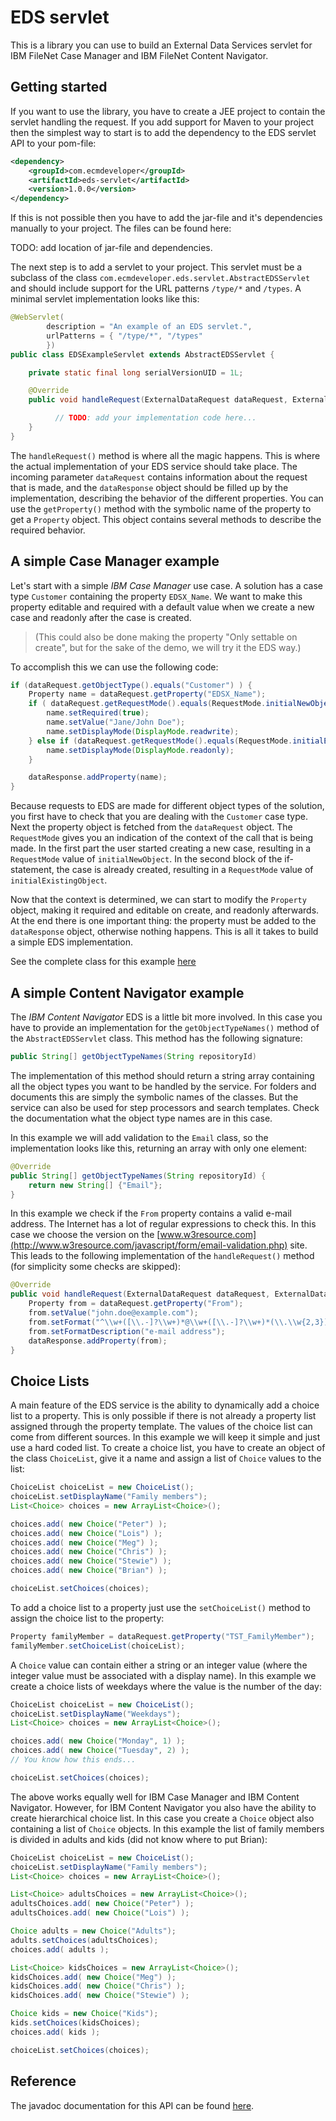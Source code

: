 # EDS servlet
This is a library you can use to build an External Data Services servlet for IBM FileNet
Case Manager and IBM FileNet Content Navigator.

## Getting started

If you want to use the library,
you have to create a JEE project to contain the servlet handling the request. If you add
support for Maven to your project then the simplest way to start is to add the dependency
to the EDS servlet API to your pom-file:

```xml
<dependency>
    <groupId>com.ecmdeveloper</groupId>
    <artifactId>eds-servlet</artifactId>
    <version>1.0.0</version>
</dependency>
```

If this is not possible then you have to add the jar-file and it's dependencies manually
to your project. The files can be found here:

TODO: add location of jar-file and dependencies.

The next step is to add a servlet to your project. This servlet must be a subclass
of the class `com.ecmdeveloper.eds.servlet.AbstractEDSServlet` and should include
support for the URL patterns `/type/*` and `/types`. A minimal servlet implementation
looks like this:

```java
@WebServlet(
		description = "An example of an EDS servlet.",
		urlPatterns = { "/type/*", "/types"
		})
public class EDSExampleServlet extends AbstractEDSServlet {

	private static final long serialVersionUID = 1L;

	@Override
	public void handleRequest(ExternalDataRequest dataRequest, ExternalDataResponse dataResponse) {

		  // TODO: add your implementation code here...
	}
}
```

The `handleRequest()` method is where all the magic happens. This is where the actual implementation
of your EDS service should take place. The incoming parameter ```dataRequest``` contains information
about the request that is made, and the `dataResponse` object should be filled up by the implementation, describing the behavior of the different properties. You can use the ```getProperty()``` method with the symbolic name of the property to get a `Property` object. This object contains several methods to describe the required behavior.

## A simple Case Manager example

Let's start with a simple *IBM Case Manager* use case. A solution has a case type ```Customer``` containing the property `EDSX_Name`. We want to make this property editable and
required with a default value when we create a new case and readonly after the case is created.

> (This could also be done making the property "Only settable on create", but for the
> sake of the demo, we will try it the EDS way.)

To accomplish this we can use the following code:
```java
if (dataRequest.getObjectType().equals("Customer") ) {
	Property name = dataRequest.getProperty("EDSX_Name");
	if ( dataRequest.getRequestMode().equals(RequestMode.initialNewObject) ) {
		name.setRequired(true);
		name.setValue("Jane/John Doe");
		name.setDisplayMode(DisplayMode.readwrite);
	} else if (dataRequest.getRequestMode().equals(RequestMode.initialExistingObject) ) {
		name.setDisplayMode(DisplayMode.readonly);
	}

	dataResponse.addProperty(name);
}
```
Because requests to EDS are made for different object types of the solution, you
first have to check that you are dealing with the `Customer` case type. Next the
property object is fetched from the `dataRequest` object. The `RequestMode` gives you
an indication of the context of the call that is being made. In the first part
the user started creating a new case, resulting in a `RequestMode` value of `initialNewObject`.
In the second block of the if-statement, the case is already created, resulting
in a `RequestMode` value of `initialExistingObject`.

Now that the context is determined, we can start to modify the `Property` object, making
it required and editable on create, and readonly afterwards. At
the end there is one important thing: the property must be added to the `dataResponse`
object, otherwise nothing happens. This is all it takes to build a simple EDS implementation.

See the complete class for this example [here](https://github.com/ecmdeveloper/eds-servlet/blob/master/eds-servlet-example/src/main/java/com/ecmdeveloper/eds/example/servlet/EDSExampleServlet.java)

## A simple Content Navigator example

The *IBM Content Navigator* EDS is a little bit more involved. In this case you have to
provide an implementation for the `getObjectTypeNames()` method of the `AbstractEDSServlet` class.
This method has the following signature:
```java
public String[] getObjectTypeNames(String repositoryId)
```
The implementation of this method should return a string array containing all the object types
you want to be handled by the service. For folders and documents this are simply
the symbolic names of the classes. But the service can also be used for step processors and
search templates. Check the documentation what the object type names are in this case.

In this example we will add validation to the `Email` class, so the implementation looks
like this, returning an array with only one element:

```java
@Override
public String[] getObjectTypeNames(String repositoryId) {
	return new String[] {"Email"};
}
```
In this example we check if the `From` property contains a valid e-mail address. The
Internet has a lot of regular expressions to check this. In this case we choose the
version on the [www.w3resource.com](http://www.w3resource.com/javascript/form/email-validation.php) site. This leads to the following implementation of the `handleRequest()` method (for simplicity
some checks are skipped):

```java
@Override
public void handleRequest(ExternalDataRequest dataRequest, ExternalDataResponse dataResponse) {
	Property from = dataRequest.getProperty("From");
	from.setValue("john.doe@example.com");
	from.setFormat("^\\w+([\\.-]?\\w+)*@\\w+([\\.-]?\\w+)*(\\.\\w{2,3})+$");
	from.setFormatDescription("e-mail address");
	dataResponse.addProperty(from);
}
```

## Choice Lists

A main feature of the EDS service is the ability to dynamically add a choice list to a property. This is only possible if there is not already a property list assigned through the property template. The values of the choice list can come from different sources. In this example we will keep it simple and just use a hard coded list. To create a choice list, you have to create an object of the class `ChoiceList`, give it a name and assign a list of `Choice` values to the list:

```java
ChoiceList choiceList = new ChoiceList();
choiceList.setDisplayName("Family members");
List<Choice> choices = new ArrayList<Choice>();

choices.add( new Choice("Peter") );
choices.add( new Choice("Lois") );
choices.add( new Choice("Meg") );
choices.add( new Choice("Chris") );
choices.add( new Choice("Stewie") );
choices.add( new Choice("Brian") );

choiceList.setChoices(choices);
```
To add a choice list to a property just use the `setChoiceList()` method to assign the
choice list to the property:

```java
Property familyMember = dataRequest.getProperty("TST_FamilyMember");
familyMember.setChoiceList(choiceList);
```

A `Choice` value can contain either a string or an integer value (where the integer value must be associated
with a display name). In this example we create a choice lists of weekdays where the value is the number of the day:

```java
ChoiceList choiceList = new ChoiceList();
choiceList.setDisplayName("Weekdays");
List<Choice> choices = new ArrayList<Choice>();

choices.add( new Choice("Monday", 1) );
choices.add( new Choice("Tuesday", 2) );
// You know how this ends...

choiceList.setChoices(choices);
```
The above works equally well for IBM Case Manager and IBM Content Navigator. However, for
IBM Content Navigator you also have the ability to create hierarchical choice list. In this case
you create a `Choice` object also containing a list of `Choice` objects. In this example
the list of family members is divided in adults and kids (did not know where to put Brian):

```java
ChoiceList choiceList = new ChoiceList();
choiceList.setDisplayName("Family members");
List<Choice> choices = new ArrayList<Choice>();

List<Choice> adultsChoices = new ArrayList<Choice>();
adultsChoices.add( new Choice("Peter") );
adultsChoices.add( new Choice("Lois") );

Choice adults = new Choice("Adults");
adults.setChoices(adultsChoices);
choices.add( adults );

List<Choice> kidsChoices = new ArrayList<Choice>();
kidsChoices.add( new Choice("Meg") );
kidsChoices.add( new Choice("Chris") );
kidsChoices.add( new Choice("Stewie") );

Choice kids = new Choice("Kids");
kids.setChoices(kidsChoices);
choices.add( kids );

choiceList.setChoices(choices);
```

## Reference

The javadoc documentation for this API can be found [here](http://ecmdeveloper.com/eds-servlet/).
